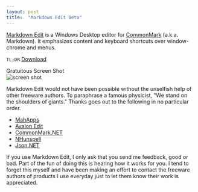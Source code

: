 ```yaml
---
layout: post
title:  "Markdown Edit Beta"
---
```

[Markdown Edit](http://mike-ward.net/markdownedit) is a Windows Desktop editor for [CommonMark](http://commonmark.org) (a.k.a. Markdown). It emphasizes content and keyboard shortcuts over window-chrome and menus.

`TL;DR` [Download](http://mike-ward.net/downloads)

Gratuitous Screen Shot  
![screen shot](https://raw.githubusercontent.com/mike-ward/Markdown-Edit/master/ScreenShot.png)

Markdown Edit would not have been possible without the unselfish help of other freeware authors. To paraphrase a famous physicist, "We stand on the shoulders of giants." Thanks goes out to the following in no particular order.

- [MahApps](http://mahapps.com/)
- [Avalon Edit](http://avalonedit.net/)
- [CommonMark.NET](https://github.com/Knagis/CommonMark.NET)
- [NHunspell](http://www.crawler-lib.net/nhunspell)
- [Json.NET](http://james.newtonking.com/json)

If you use Markdown Edit, I only ask that you send me feedback, good or bad. Part of the fun of doing this is hearing how it works for you. I tend to forget this myself and have been making an effort to contact the freeware authors of products I use everyday just to let them know their work is appreciated.